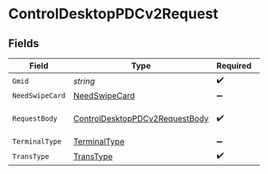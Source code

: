 # ControlDesktopPDCv2Request


## Fields

| Field                                                                                       | Type                                                                                        | Required                                                                                    | Description                                                                                 |
| ------------------------------------------------------------------------------------------- | ------------------------------------------------------------------------------------------- | ------------------------------------------------------------------------------------------- | ------------------------------------------------------------------------------------------- |
| `Gmid`                                                                                      | *string*                                                                                    | :heavy_check_mark:                                                                          | N/A                                                                                         |
| `NeedSwipeCard`                                                                             | [NeedSwipeCard](../../Models/Shared/NeedSwipeCard.md)                                       | :heavy_minus_sign:                                                                          | N/A                                                                                         |
| `RequestBody`                                                                               | [ControlDesktopPDCv2RequestBody](../../Models/Operations/ControlDesktopPDCv2RequestBody.md) | :heavy_check_mark:                                                                          | Generic Request body                                                                        |
| `TerminalType`                                                                              | [TerminalType](../../Models/Shared/TerminalType.md)                                         | :heavy_minus_sign:                                                                          | N/A                                                                                         |
| `TransType`                                                                                 | [TransType](../../Models/Shared/TransType.md)                                               | :heavy_check_mark:                                                                          | N/A                                                                                         |